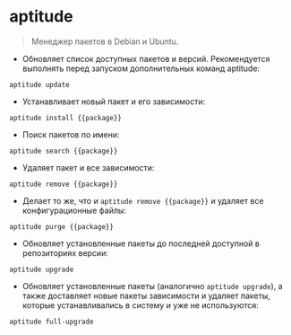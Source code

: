 # aptitude

> Менеджер пакетов в Debian и Ubuntu.

- Обновляет список доступных пакетов и версий. Рекомендуется выполнять перед запуском дополнительных команд aptitude:

`aptitude update`

- Устанавливает новый пакет и его зависимости:

`aptitude install {{package}}`

- Поиск пакетов по имени:

`aptitude search {{package}}`

- Удаляет пакет и все зависимости:

`aptitude remove {{package}}`

- Делает то же, что и `aptitude remove {{package}}` и удаляет все конфигурационные файлы:

`aptitude purge {{package}}`

- Обновляет установленные пакеты до последней доступной в репозиториях версии:

`aptitude upgrade`

- Обновляет установленные пакеты (аналогично `aptitude upgrade`), а также доставляет новые пакеты зависимости и удаляет пакеты, которые устанавливались в систему и уже не используются:

`aptitude full-upgrade`
